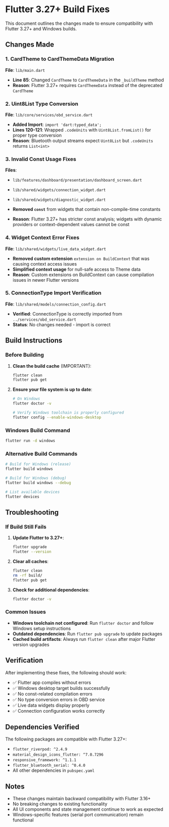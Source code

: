 # Flutter 3.27+ Build Fixes

This document outlines the changes made to ensure compatibility with Flutter 3.27+ and Windows builds.

## Changes Made

### 1. CardTheme to CardThemeData Migration
**File**: `lib/main.dart`
- **Line 85**: Changed `CardTheme` to `CardThemeData` in the `_buildTheme` method
- **Reason**: Flutter 3.27+ requires `CardThemeData` instead of the deprecated `CardTheme`

### 2. Uint8List Type Conversion
**File**: `lib/core/services/obd_service.dart`
- **Added Import**: `import 'dart:typed_data';`
- **Lines 120-121**: Wrapped `.codeUnits` with `Uint8List.fromList()` for proper type conversion
- **Reason**: Bluetooth output streams expect `Uint8List` but `.codeUnits` returns `List<int>`

### 3. Invalid Const Usage Fixes
**Files**: 
- `lib/features/dashboard/presentation/dashboard_screen.dart`
- `lib/shared/widgets/connection_widget.dart`
- `lib/shared/widgets/diagnostic_widget.dart`

- **Removed `const`** from widgets that contain non-compile-time constants
- **Reason**: Flutter 3.27+ has stricter const analysis; widgets with dynamic providers or context-dependent values cannot be const

### 4. Widget Context Error Fixes
**File**: `lib/shared/widgets/live_data_widget.dart`
- **Removed custom extension** `extension on BuildContext` that was causing context access issues
- **Simplified context usage** for null-safe access to Theme data
- **Reason**: Custom extensions on BuildContext can cause compilation issues in newer Flutter versions

### 5. ConnectionType Import Verification
**File**: `lib/shared/models/connection_config.dart`
- **Verified**: ConnectionType is correctly imported from `../services/obd_service.dart`
- **Status**: No changes needed - import is correct

## Build Instructions

### Before Building
1. **Clean the build cache** (IMPORTANT):
   ```bash
   flutter clean
   flutter pub get
   ```

2. **Ensure your file system is up to date**:
   ```bash
   # On Windows
   flutter doctor -v
   
   # Verify Windows toolchain is properly configured
   flutter config --enable-windows-desktop
   ```

### Windows Build Command
```bash
flutter run -d windows
```

### Alternative Build Commands
```bash
# Build for Windows (release)
flutter build windows

# Build for Windows (debug)
flutter build windows --debug

# List available devices
flutter devices
```

## Troubleshooting

### If Build Still Fails
1. **Update Flutter to 3.27+**:
   ```bash
   flutter upgrade
   flutter --version
   ```

2. **Clear all caches**:
   ```bash
   flutter clean
   rm -rf build/
   flutter pub get
   ```

3. **Check for additional dependencies**:
   ```bash
   flutter doctor -v
   ```

### Common Issues
- **Windows toolchain not configured**: Run `flutter doctor` and follow Windows setup instructions
- **Outdated dependencies**: Run `flutter pub upgrade` to update packages
- **Cached build artifacts**: Always run `flutter clean` after major Flutter version upgrades

## Verification

After implementing these fixes, the following should work:
- ✅ Flutter app compiles without errors
- ✅ Windows desktop target builds successfully  
- ✅ No const-related compilation errors
- ✅ No type conversion errors in OBD service
- ✅ Live data widgets display properly
- ✅ Connection configuration works correctly

## Dependencies Verified

The following packages are compatible with Flutter 3.27+:
- `flutter_riverpod: ^2.4.9`
- `material_design_icons_flutter: ^7.0.7296`
- `responsive_framework: ^1.1.1`
- `flutter_bluetooth_serial: ^0.4.0`
- All other dependencies in `pubspec.yaml`

## Notes

- These changes maintain backward compatibility with Flutter 3.16+
- No breaking changes to existing functionality
- All UI components and state management continue to work as expected
- Windows-specific features (serial port communication) remain functional